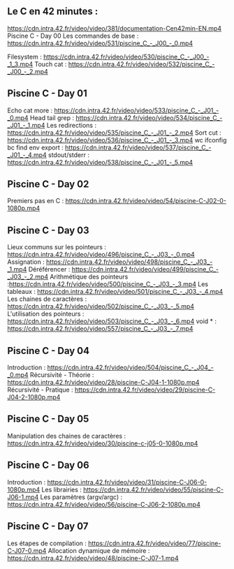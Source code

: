 ## Le C en 42 minutes : 
https://cdn.intra.42.fr/video/video/381/documentation-Cen42min-EN.mp4
Piscine C - Day 00
Les commandes de base : https://cdn.intra.42.fr/video/video/531/piscine_C_-_J00_-_0.mp4

Filesystem : https://cdn.intra.42.fr/video/video/530/piscine_C_-_J00_-_1_3.mp4
Touch cat : https://cdn.intra.42.fr/video/video/532/piscine_C_-_J00_-_2.mp4
## Piscine C - Day 01

Echo cat more : https://cdn.intra.42.fr/video/video/533/piscine_C_-_J01_-_0.mp4
Head tail grep : https://cdn.intra.42.fr/video/video/534/piscine_C_-_J01_-_1.mp4
Les redirections : https://cdn.intra.42.fr/video/video/535/piscine_C_-_J01_-_2.mp4
Sort cut : https://cdn.intra.42.fr/video/video/536/piscine_C_-_J01_-_3.mp4
wc ifconfig bc find env export : https://cdn.intra.42.fr/video/video/537/piscine_C_-_J01_-_4.mp4
stdout/stderr : https://cdn.intra.42.fr/video/video/538/piscine_C_-_J01_-_5.mp4

## Piscine C - Day 02

Premiers pas en C  : https://cdn.intra.42.fr/video/video/54/piscine-C-J02-0-1080p.mp4

## Piscine C - Day 03

Lieux communs sur les pointeurs : https://cdn.intra.42.fr/video/video/496/piscine_C_-_J03_-_0.mp4
Assignation : https://cdn.intra.42.fr/video/video/498/piscine_C_-_J03_-_1.mp4
Déréférencer : https://cdn.intra.42.fr/video/video/499/piscine_C_-_J03_-_2.mp4
Arithmétique des pointeurs :https://cdn.intra.42.fr/video/video/500/piscine_C_-_J03_-_3.mp4
Les tableaux : https://cdn.intra.42.fr/video/video/501/piscine_C_-_J03_-_4.mp4
Les chaines de caractères : https://cdn.intra.42.fr/video/video/502/piscine_C_-_J03_-_5.mp4
L'utilisation des pointeurs : https://cdn.intra.42.fr/video/video/503/piscine_C_-_J03_-_6.mp4
void * :  https://cdn.intra.42.fr/video/video/557/piscine_C_-_J03_-_7.mp4

## Piscine C - Day 04

Introduction : https://cdn.intra.42.fr/video/video/504/piscine_C_-_J04_-_0.mp4
Récursivité - Théorie : https://cdn.intra.42.fr/video/video/28/piscine-C-J04-1-1080p.mp4
Récursivité - Pratique : https://cdn.intra.42.fr/video/video/29/piscine-C-J04-2-1080p.mp4

## Piscine C - Day 05

Manipulation des chaines de caractères : https://cdn.intra.42.fr/video/video/30/piscine-c-j05-0-1080p.mp4 

## Piscine C - Day 06

Introduction :  https://cdn.intra.42.fr/video/video/31/piscine-C-J06-0-1080p.mp4
Les librairies : https://cdn.intra.42.fr/video/video/55/piscine-C-J06-1.mp4
Les paramètres (argv/argc) : https://cdn.intra.42.fr/video/video/56/piscine-C-J06-2-1080p.mp4

## Piscine C - Day 07

Les étapes de compilation : https://cdn.intra.42.fr/video/video/77/piscine-C-J07-0.mp4 
Allocation dynamique de mémoire : https://cdn.intra.42.fr/video/video/48/piscine-C-J07-1.mp4
 